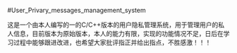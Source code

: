 #User_Privary_messages_management_system



这是一个由本人编写的一的C/C++版本的用户隐私管理系统，用于管理用户的私人信息，目前版本为原始版本，本人的能力有限，实现的功能情况不足，日后在学习过程中能够跟进改进，也希望大家批评指正并给出指点，不胜感激！！！
